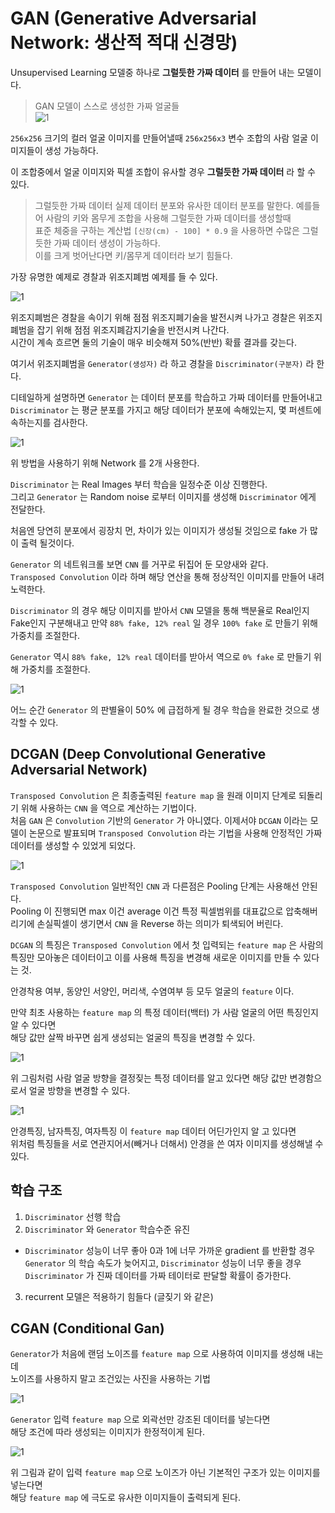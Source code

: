 
# GAN (Generative Adversarial Network: 생산적 적대 신경망)

Unsupervised Learning 모델중 하나로 **그럴듯한 가짜 데이터** 를 만들어 내는 모델이다.  

> GAN 모델이 스스로 생성한 가짜 얼굴들  
![1](image/class12-10.png)


`256x256` 크기의 컬러 얼굴 이미지를 만들어낼때 
`256x256x3` 변수 조합의 사람 얼굴 이미지들이 생성 가능하다.  

이 조합중에서 얼굴 이미지와 픽셀 조합이 유사할 경우 **그럴듯한 가짜 데이터** 라 할 수 있다.  


> 그럴듯한 가짜 데이터
> 실제 데이터 분포와 유사한 데이터 분포를 말한다. 
> 예를들어 사람의 키와 몸무게 조합을 사용해 그럴듯한 가짜 데이터를 생성할때  
> 표준 체중을 구하는 계산법 `[신장(cm) - 100] * 0.9` 을 사용하면 수많은 그럴듯한 가짜 데이터 생성이 가능하다.  
> 이를 크게 벗어난다면 키/몸무게 데이터라 보기 힘들다.  


가장 유명한 예제로 경찰과 위조지폐범 예제를 들 수 있다.  

![1](image/class12-11.png)

위조지폐범은 경찰을 속이기 위해 점점 위조지폐기술을 발전시켜 나가고
경찰은 위조지폐범을 잡기 위해 점점 위조지폐감지기술을 반전시켜 나간다.  
시간이 계속 흐르면 둘의 기술이 매우 비슷해져 50%(반반) 확률 결과를 갖는다.  

여기서 위조지폐범을 `Generator(생성자)` 라 하고 경찰을 `Discriminator(구분자)` 라 한다.  

디테일하게 설명하면 
`Generator` 는 데이터 분포를 학습하고 가짜 데이터를 만들어내고 
`Discriminator` 는 평균 분포를 가지고 해당 데이터가 분포에 속해있는지, 몇 퍼센트에 속하는지를 검사한다.    

![1](image/class12-12.png)

위 방법을 사용하기 위해 Network 를 2개 사용한다.  

`Discriminator` 는 Real Images 부터 학습을 일정수준 이상 진행한다.  
그리고 `Generator` 는 Random noise 로부터 이미지를 생성해 `Discriminator` 에게 전달한다.  

처음엔 당연히 분포에서 굉장치 먼, 차이가 있는 이미지가 생성될 것임으로 fake 가 많이 출력 될것이다.  

`Generator` 의 네트워크롤 보면 `CNN` 를 거꾸로 뒤집어 둔 모양새와 같다.  
`Transposed Convolution` 이라 하며 해당 연산을 통해 정상적인 이미지를 만들어 내려 노력한다.  

`Discriminator` 의 경우 해당 이미지를 받아서 `CNN` 모델을 통해 백분율로 Real인지 Fake인지 구분해내고 
만약 `88% fake, 12% real` 일 경우 `100% fake` 로 만들기 위해 가중치를 조절한다.  

`Generator` 역시 `88% fake, 12% real` 데이터를 받아서 역으로 `0% fake` 로 만들기 위해 가중치를 조절한다.  

![1](image/class12-13.gif)

어느 순간 `Generator` 의 판별율이 50% 에 급접하게 될 경우 학습을 완료한 것으로 생각할 수 있다.  

## DCGAN (Deep Convolutional Generative Adversarial Network)

`Transposed Convolution` 은 최종출력된 `feature map` 을 원래 이미지 단계로 되돌리기 위해 사용하는 `CNN` 을 역으로 계산하는 기법이다.  
처음 `GAN` 은 `Convolution` 기반의 `Generator` 가 아니였다. 
이제서야 `DCGAN` 이라는 모델이 논문으로 발표되며 `Transposed Convolution` 라는 기법을 사용해 안정적인 가짜 데이터를 생성할 수 있었게 되었다.  

![1](image/class12-14.png)

`Transposed Convolution` 일반적인 `CNN` 과 다른점은 Pooling 단계는 사용해선 안된다.  
Pooling 이 진행되면 max 이건 average 이건 특정 픽셀범위를 대표값으로 압축해버리기에 
손실픽셀이 생기면서 `CNN` 을 Reverse 하는 의미가 퇴색되어 버린다.  

`DCGAN` 의 특징은 `Transposed Convolution` 에서 첫 입력되는 `feature map` 은 사람의 특징만 모아놓은 데이터이고 이를 사용해 특징을 변경해 새로운 이미지를 만들 수 있다는 것.  

안경착용 여부, 동양인 서양인, 머리색, 수염여부 등 모두 얼굴의 `feature` 이다.  

만약 최초 사용하는 `feature map` 의 특정 데이터(백터) 가 사람 얼굴의 어떤 특징인지 알 수 있다면  
해당 값만 살짝 바꾸면 쉽게 생성되는 얼굴의 특징을 변경할 수 있다.  

![1](image/class12-15.png)

위 그림처럼 사람 얼굴 방향을 결정짖는 특정 데이터를 알고 있다면 해당 값만 변경함으로서 얼굴 방향을 변경할 수 있다.  

![1](image/class12-16.png)

안경특징, 남자특징, 여자특징 이 `feature map` 데이터 어딘가인지 알 고 있다면  
위처럼 특징들을 서로 연관지어서(빼거나 더해서) 안경을 쓴 여자 이미지를 생성해낼 수 있다.  

## 학습 구조  

1. `Discriminator` 선행 학습  
2. `Discriminator` 와 `Generator` 학습수준 유진  
  - `Discriminator` 성능이 너무 좋아 0과 1에 너무 가까운 gradient 를 반환할 경우 `Generator` 의 학습 속도가 늦어지고, 
  `Discriminator` 성능이 너무 좋을 경우 `Discriminator` 가 진짜 데이터를 가짜 테이터로 판달할 확률이 증가한다.  
3. recurrent 모델은 적용하기 힘들다 (글짖기 와 같은)

## CGAN (Conditional Gan)

`Generator`가 처음에 랜덤 노이즈를 `feature map` 으로 사용하여 이미지를 생성해 내는데  
노이즈를 사용하지 말고 조건있는 사진을 사용하는 기법  

![1](image/class12-17.png)

`Generator` 입력 `feature map` 으로 외곽선만 강조된 데이터를 넣는다면  
해당 조건에 따라 생성되는 이미지가 한정적이게 된다.  


![1](image/class12-18.png)

위 그림과 같이 입력 `feature map` 으로 노이즈가 아닌 기본적인 구조가 있는 이미지를 넣는다면  
해당 `feature map` 에 극도로 유사한 이미지들이 출력되게 된다.  
